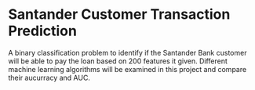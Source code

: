 # Santander Customer Transaction Prediction

A binary classification problem to identify if the Santander Bank customer will be able to pay the loan based on 200 features it given. Different machine learning algorithms will be examined in this project and compare their aucurracy and AUC. 
